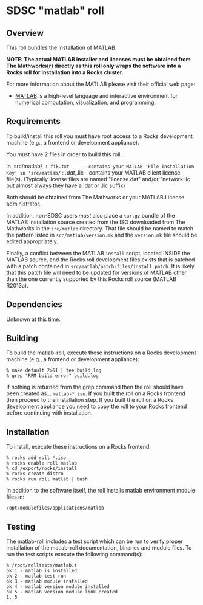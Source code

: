 # SDSC "matlab" roll

## Overview

This roll bundles the installation of MATLAB.

**NOTE: The actual MATLAB installer and licenses must be obtained from The
Mathworks(r) directly as this roll only wraps the software into a Rocks roll for
installation into a Rocks cluster.**

For more information about the MATLAB please visit their official web page:

- <a href="https://www.mathworks.com/products/matlab/"
target="_blank">MATLAB</a> is a high-level language and interactive environment
for numerical computation, visualization, and programming.


## Requirements

To build/install this roll you must have root access to a Rocks development
machine (e.g., a frontend or development appliance).

You *must* have 2 files in order to build this roll...

in 'src/matlab/` :
    fik.txt     - contains your MATLAB 'File Installation Key'
in 'src/matlab/` :
    *.dat,*.lic - contains your MATLAB client license file(s). (Typically license files are named "license.dat" and/or "network.lic but almost always they have a .dat or .lic suffix)

Both should be obtained from The Mathworks or your MATLAB License administrator.

In addition, non-SDSC users *must* also place a `tar.gz` bundle of the MATLAB
installation source created from the ISO downloaded from The Mathworks in the
`src/matlab` directory. That file should be named to match the pattern listed
in `src/matlab/version.mk` and the `version.mk` file should be edited appropriately.

Finally, a conflict between the MATLAB `install` script, located INSIDE the
MATLAB source, and the Rocks roll development files exists that is patched with
a patch contained in `src/matlab/patch-files/install.patch`. It is likely that
this patch file will need to be updated for versions of MATLAB other than the
one currently supported by this Rocks roll source (MATLAB R2013a).


## Dependencies

Unknown at this time.


## Building

To build the matlab-roll, execute these instructions on a Rocks development
machine (e.g., a frontend or development appliance):

```shell
% make default 2>&1 | tee build.log
% grep "RPM build error" build.log
```

If nothing is returned from the grep command then the roll should have been
created as... `matlab-*.iso`. If you built the roll on a Rocks frontend then
proceed to the installation step. If you built the roll on a Rocks development
appliance you need to copy the roll to your Rocks frontend before continuing
with installation.


## Installation

To install, execute these instructions on a Rocks frontend:

```shell
% rocks add roll *.iso
% rocks enable roll matlab
% cd /export/rocks/install
% rocks create distro
% rocks run roll matlab | bash
```

In addition to the software itself, the roll installs matlab environment
module files in:

```shell
/opt/modulefiles/applications/matlab
```


## Testing

The matlab-roll includes a test script which can be run to verify proper
installation of the matlab-roll documentation, binaries and module files. To
run the test scripts execute the following command(s):

```shell
% /root/rolltests/matlab.t 
ok 1 - matlab is installed
ok 2 - matlab test run
ok 3 - matlab module installed
ok 4 - matlab version module installed
ok 5 - matlab version module link created
1..5
```
